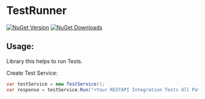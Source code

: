 # TestRunner

[![NuGet Version](http://img.shields.io/nuget/v/Agero.TestsRunner.NUnit.svg?style=flat)](https://www.nuget.org/packages/Agero.TestsRunner.NUnit/) 
[![NuGet Downloads](http://img.shields.io/nuget/dt/Agero.TestsRunner.NUnit.svg?style=flat)](https://www.nuget.org/packages/Agero.TestsRunner.NUnit/)

## Usage:
Library this helps to run Tests.


Create Test Service: 

```csharp 
var testService = new TestService();
var response = testService.Run("<Your RESTAPI Integration Tests dll Path>");
```

